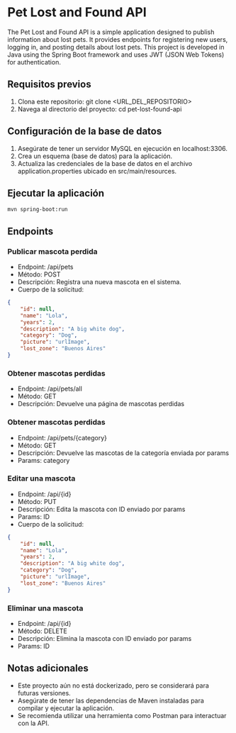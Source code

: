 # Pet Lost and Found API
The Pet Lost and Found API is a simple application designed to publish information about lost pets. It provides endpoints for registering new users, logging in, and posting details about lost pets. This project is developed in Java using the Spring Boot framework and uses JWT (JSON Web Tokens) for authentication.

## Requisitos previos
1. Clona este repositorio: git clone <URL_DEL_REPOSITORIO>
2. Navega al directorio del proyecto: cd pet-lost-found-api

## Configuración de la base de datos
1. Asegúrate de tener un servidor MySQL en ejecución en localhost:3306.
2. Crea un esquema (base de datos) para la aplicación.
3. Actualiza las credenciales de la base de datos en el archivo application.properties ubicado en src/main/resources.

## Ejecutar la aplicación
`mvn spring-boot:run`

## Endpoints
### Publicar mascota perdida
- Endpoint: /api/pets
- Método: POST
- Descripción: Registra una nueva mascota en el sistema.
- Cuerpo de la solicitud:
```json
{
    "id": null,
    "name": "Lola",
    "years": 2,
    "description": "A big white dog",
    "category": "Dog",
    "picture": "urlImage",
    "lost_zone": "Buenos Aires"
}
```
### Obtener mascotas perdidas
- Endpoint: /api/pets/all
- Método: GET
- Descripción: Devuelve una página de mascotas perdidas

### Obtener mascotas perdidas
- Endpoint: /api/pets/{category}
- Método: GET
- Descripción: Devuelve las mascotas de la categoría enviada por params
- Params: category

### Editar una mascota
- Endpoint: /api/{id}
- Método: PUT
- Descripción: Edita la mascota con ID enviado por params
- Params: ID
- Cuerpo de la solicitud:
```json
{
    "id": null,
    "name": "Lola",
    "years": 2,
    "description": "A big white dog",
    "category": "Dog",
    "picture": "urlImage",
    "lost_zone": "Buenos Aires"
}
```

### Eliminar una mascota
- Endpoint: /api/{id}
- Método: DELETE
- Descripción: Elimina la mascota con ID enviado por params
- Params: ID


## Notas adicionales
- Este proyecto aún no está dockerizado, pero se considerará para futuras versiones.
- Asegúrate de tener las dependencias de Maven instaladas para compilar y ejecutar la aplicación.
- Se recomienda utilizar una herramienta como Postman para interactuar con la API.
